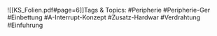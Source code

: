 
![[KS_Folien.pdf#page=6]]Tags & Topics:
   #Peripherie
   #Peripherie-Ger
   #Einbettung
   #A-Interrupt-Konzept
   #Zusatz-Hardwar
   #Verdrahtung
   #Einfuhrung